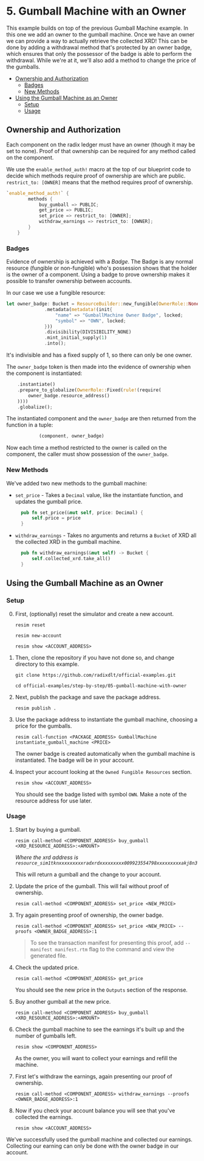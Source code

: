 # 5. Gumball Machine with an Owner

This example builds on top of the previous Gumball Machine example. In this one
we add an owner to the gumball machine. Once we have an owner we can provide a
way to actually retrieve the collected XRD! This can be done by adding a
withdrawal method that's protected by an owner badge, which ensures that only
the possessor of the badge is able to perform the withdrawal. While we're at it,
we'll also add a method to change the price of the gumballs.

- [Ownership and Authorization](#ownership-and-authorization)
  - [Badges](#badges)
  - [New Methods](#new-methods)
- [Using the Gumball Machine as an Owner](#using-the-gumball-machine-as-an-owner)
  - [Setup](#setup)
  - [Usage](#usage)

## Ownership and Authorization

Each component on the radix ledger must have an owner (though it may be set to
none). Proof of that ownership can be required for any method called on the
component.

We use the `enable_method_auth!` macro at the top of our blueprint code to
decide which methods require proof of ownership are which are public.
`restrict_to: [OWNER]` means that the method requires proof of ownership.

```rust
`enable_method_auth!` {
        methods {
            buy_gumball => PUBLIC;
            get_price => PUBLIC;
            set_price => restrict_to: [OWNER];
            withdraw_earnings => restrict_to: [OWNER];
        }
    }
```

### Badges

Evidence of ownership is achieved with a _Badge_. The Badge is any normal
resource (fungible or non-fungible) who's possession shows that the holder is
the owner of a component. Using a badge to prove ownership makes it possible to
transfer ownership between accounts.

In our case we use a fungible resource:

```rust
let owner_badge: Bucket = ResourceBuilder::new_fungible(OwnerRole::None)
              .metadata(metadata!(init{
                  "name" => "GumballMachine Owner Badge", locked;
                  "symbol" => "OWN", locked;
              }))
              .divisibility(DIVISIBILITY_NONE)
              .mint_initial_supply(1)
              .into();
```

It's indivisible and has a fixed supply of 1, so there can only be one owner.

The `owner_badge` token is then made into the evidence of ownership when the
component is instantiated:

```rust
    .instantiate()
    .prepare_to_globalize(OwnerRole::Fixed(rule!(require(
        owner_badge.resource_address()
    ))))
    .globalize();
```

The instantiated component and the `owner_badge` are then returned from the
function in a tuple:

```rust
            (component, owner_badge)
```

Now each time a method restricted to the owner is called on the component, the
caller must show possession of the `owner_badge`.

### New Methods

We've added two new methods to the gumball machine:

- `set_price` - Takes a `Decimal` value, like the instantiate function, and
  updates the gumball price.

  ```rust
    pub fn set_price(&mut self, price: Decimal) {
        self.price = price
    }
  ```

- `withdraw_earnings` - Takes no arguments and returns a `Bucket` of XRD all the
  collected XRD in the gumball machine.

  ```rust
    pub fn withdraw_earnings(&mut self) -> Bucket {
        self.collected_xrd.take_all()
    }
  ```

## Using the Gumball Machine as an Owner

### Setup

0.  First, (optionally) reset the simulator and create a new account.

    ```
    resim reset

    resim new-account

    resim show <ACCOUNT_ADDRESS>
    ```

1.  Then, clone the repository if you have not done so, and change directory to
    this example.

    ```
    git clone https://github.com/radixdlt/official-examples.git

    cd official-examples/step-by-step/05-gumball-machine-with-owner
    ```

2.  Next, publish the package and save the package address.

    ```
    resim publish .
    ```

3.  Use the package address to instantiate the gumball machine, choosing a price
    for the gumballs.

    ```
    resim call-function <PACKAGE_ADDRESS> GumballMachine instantiate_gumball_machine <PRICE>
    ```

    The owner badge is created automatically when the gumball machine is
    instantiated. The badge will be in your account.

4.  Inspect your account looking at the `Owned Fungible Resources` section.

    ```
    resim show <ACCOUNT_ADDRESS>
    ```

    You should see the badge listed with symbol `OWN`. Make a note of the
    resource address for use later.

### Usage

1.  Start by buying a gumball.

    ```
    resim call-method <COMPONENT_ADDRESS> buy_gumball <XRD_RESOURCE_ADDRESS>:<AMOUNT>
    ```

    _Where the xrd address is
    `resource_sim1tknxxxxxxxxxradxrdxxxxxxxxx009923554798xxxxxxxxxakj8n3`_

    This will return a gumball and the change to your account.

2.  Update the price of the gumball. This will fail without proof of ownership.

    ```
    resim call-method <COMPONENT_ADDRESS> set_price <NEW_PRICE>
    ```

3.  Try again presenting proof of ownership, the owner badge.

    ```
    resim call-method <COMPONENT_ADDRESS> set_price <NEW_PRICE> --proofs <OWNER_BADGE_ADDRESS>:1
    ```

    > To see the transaction manifest for presenting this proof, add
    > `--manifest manifest.rtm` flag to the command and view the generated file.

4.  Check the updated price.

    ```
    resim call-method <COMPONENT_ADDRESS> get_price
    ```

    You should see the new price in the `Outputs` section of the response.

5.  Buy another gumball at the new price.

    ```
    resim call-method <COMPONENT_ADDRESS> buy_gumball <XRD_RESOURCE_ADDRESS>:<AMOUNT>
    ```

6.  Check the gumball machine to see the earnings it's built up and the number
    of gumballs left.

    ```
    resim show <COMPONENT_ADDRESS>
    ```

    As the owner, you will want to collect your earnings and refill the machine.

7.  First let's withdraw the earnings, again presenting our proof of ownership.

    ```
    resim call-method <COMPONENT_ADDRESS> withdraw_earnings --proofs <OWNER_BADGE_ADDRESS>:1
    ```

8.  Now if you check your account balance you will see that you've collected the
    earnings.

    ```
    resim show <ACCOUNT_ADDRESS>
    ```

We've successfully used the gumball machine and collected our earnings.
Collecting our earning can only be done with the owner badge in our account.

